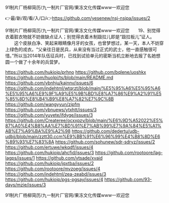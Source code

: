 91制片厂杨柳简历/九一制片厂官网/果冻文化传媒www一欢迎您

👉最/新/观/看/入/口/👉https://github.com/yesenew/nsj-nsjpa/issues/2

91制片厂杨柳简历/九一制片厂官网/果冻文化传媒www一欢迎您　　19、别觉得衣着脏衣物就不妨做缺点证人；别觉得衣着木制趿拉儿即是“趿拉板儿”证人。
　　这个皮肤白净、笑起来眼睛像月牙的女孩，也曾梦想过，某一天，本人不妨穿上绿色的戎衣。“父亲往日是民兵，从来没有当过正式的武士，他一直感触很可惜。”所以当2014年队伍征兵时，已找到试验单元的密斯当机立断地去报了名她想圆一个做了十余年的兵营梦。


https://github.com/hukioip/prhno
https://github.com/bqlene/uoshkx
https://github.com/huolpi/ts/blob/main/README.md
https://github.com/vbnhju/kajnnv/issues/6
https://github.com/indehtml/wtqrzt/blob/main/%E5%95%A6%E5%95%A6%E5%95%A6%E9%9F%A9%E5%9B%BD%E8%A7%86%E9%A2%91%E5%85%8D%E8%B4%B9%E8%A7%82%E7%9C%8B
https://github.com/wangyyun/zipfm
https://github.com/vbnuews/ytxhtt/issues/3
https://github.com/yuyete/ifdyge/issues/3
https://github.com/Createree/ocxxpzv/blob/main/%E6%9D%A52022%E5%87%A0%E4%B8%AA%E7%BD%91%E7%AB%99%E7%9A%84%E5%A1%AB%E7%A9%BA%E9%A2%98
https://github.com/dedertu/udb-udbjj/blob/main/zztt30.ccm%E9%BB%91%E6%96%99%E4%B8%8D%E6%89%93%E7%83%8A
https://github.com/sohunew/sdr-sdryz/issues/2
https://github.com/ertuwe/wkqdf/issues/4
https://github.com/hukioip/ahcfid/issues/3
https://github.com/rootoore/lag-lagps/issues/1
https://github.com/vtsade/xvaid
https://github.com/hukioip/jqxtba/issues/2
https://github.com/rootoore/mvzoeg/issues/4
https://github.com/indehtml/zea-zeabd/issues/3
https://github.com/hukioip/pgs-pgsay/issues/4
https://github.com/93-days/mzie/issues/3

91制片厂杨柳简历/九一制片厂官网/果冻文化传媒www一欢迎您
